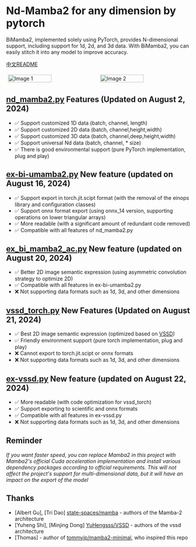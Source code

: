 # Nd-Mamba2 for any dimension by pytorch
BiMamba2, implemented solely using PyTorch, provides N-dimensional support, including support for 1d, 2d, and 3d data. With BiMamba2, you can easily stitch it into any model to improve accuracy.

[中文README](README_中文.md)
<div style="display: flex; justify-content: space-between;">
  <img src="https://github.com/user-attachments/assets/c852e0cc-0f5a-4edb-b845-9a2d10efcbdb" alt="Image 1" style="width: 49%; margin: 1%;">
  <img src="https://github.com/user-attachments/assets/4dff7826-6ddf-44d9-810b-6a9dd8f6a349" alt="Image 2" style="width: 49%; margin: 1%;">
</div>


## [nd_mamba2.py](torchnssd/nd_mamba2.py) Features (Updated on August 2, 2024)
-  ✅  Support customized 1D data (batch, channel, length)
-  ✅  Support customized 2D data (batch, channel,height,width)
-  ✅  Support customized 3D data (batch, channel,deep,height,width)
-  ✅  Support universal Nd data (batch, channel, * size)
-  ✅  There is good environmental support (pure PyTorch implementation, plug and play)
  
## [ex-bi-umamba2.py](torchnssd/nd_mamba2.py) New feature (updated on August 16, 2024)
-  ✅  Support export in torch.jit.scipt format (with the removal of the einops library and configuration classes)
-  ✅  Support onnx format export (using onnx_14 version, supporting operations on lower triangular arrays)
-  ✅  More readable (with a significant amount of redundant code removed)
-  ✅  Compatible with all features of nd_mamba2.py
  
## [ex_bi_mamba2_ac.py](torchnssd/ex_bi_mamba2_ac.py) New feature (updated on August 20, 2024)
-  ✅  Better 2D image semantic expression (using asymmetric convolution strategy to optimize 2D)
-  ✅  Compatible with all features in ex-bi-umamba2.py
-  ❌  Not supporting data formats such as 1d, 3d, and other dimensions

 
## [vssd_torch.py](torchnssd/vssd_torch.py) New Features (Updated on August 21, 2024)
-  ✅  Best 2D image semantic expression (optimized based on [VSSD]( https://github.com/YuHengsss/VSSD  ))
-  ✅  Friendly environment support (pure torch implementation, plug and play)
-  ❌  Cannot export to torch.jit.scipt or onnx formats
-  ❌  Not supporting data formats such as 1d, 3d, and other dimensions

## [ex-vssd.py](torchnssd/ex-vssd.py) New feature (updated on August 22, 2024) 
-  ✅  More readable (with code optimization for vssd_torch)
-  ✅  Support exporting to scientific and onnx formats
-  ✅  Compatible with all features in ex-vssd.py
-  ❌  Not supporting data formats such as 1d, 3d, and other dimensions

## Reminder
*If you want faster speed, you can replace Mamba2 in this project with Mamba2's official Cuda acceleration implementation and install various dependency packages according to official requirements. This will not affect the project's support for multi-dimensional data, but it will have an impact on the export of the model*

## Thanks
* [Albert Gu], [Tri Dao] [state-spaces/mamba]( https://github.com/state-spaces/mamba ) - authors of the Mamba-2 architecture
* [Yuheng Shi], [Minjing Dong] [YuHengsss/VSSD]( https://github.com/YuHengsss/VSSD ) - authors of the vssd architecture
* [Thomas] - author of [tommyip/mamba2-minimal]( https://github.com/tommyip/mamba2-minimal ),  who inspired this repo
 
